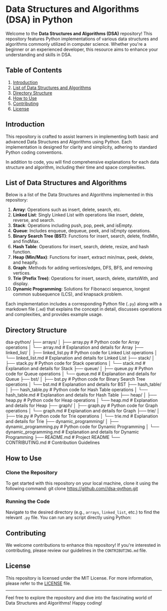 # Data Structures and Algorithms (DSA) in Python

Welcome to the **Data Structures and Algorithms (DSA)** repository! This repository features Python implementations of various data structures and algorithms commonly utilized in computer science. Whether you're a beginner or an experienced developer, this resource aims to enhance your understanding and skills in DSA.

## Table of Contents
1. [Introduction](#introduction)
2. [List of Data Structures and Algorithms](#list-of-data-structures-and-algorithms)
3. [Directory Structure](#directory-structure)
4. [How to Use](#how-to-use)
5. [Contributing](#contributing)
6. [License](#license)

## Introduction

This repository is crafted to assist learners in implementing both basic and advanced Data Structures and Algorithms using Python. Each implementation is designed for clarity and simplicity, adhering to standard Python coding conventions.

In addition to code, you will find comprehensive explanations for each data structure and algorithm, including their time and space complexities.

## List of Data Structures and Algorithms

Below is a list of the Data Structures and Algorithms implemented in this repository:

1. **Array**: Operations such as insert, delete, search, etc.
2. **Linked List**: Singly Linked List with operations like insert, delete, reverse, and search.
3. **Stack**: Operations including push, pop, peek, and isEmpty.
4. **Queue**: Includes enqueue, dequeue, peek, and isEmpty operations.
5. **Binary Search Tree (BST)**: Functions for insert, search, delete, findMin, and findMax.
6. **Hash Table**: Operations for insert, search, delete, resize, and hash function.
7. **Heap (Min/Max)**: Functions for insert, extract min/max, peek, delete, and heapify.
8. **Graph**: Methods for adding vertices/edges, DFS, BFS, and removing vertices.
9. **Trie (Prefix Tree)**: Operations for insert, search, delete, startsWith, and display.
10. **Dynamic Programming**: Solutions for Fibonacci sequence, longest common subsequence (LCS), and knapsack problem.

Each implementation includes a corresponding Python file (`.py`) along with a markdown file (`.md`) that explains the concept in detail, discusses operations and complexities, and provides example usage.

## Directory Structure

dsa-python/
├── arrays/
│   ├── array.py         # Python code for Array operations
│   └── array.md         # Explanation and details for Array
├── linked_list/
│   ├── linked_list.py   # Python code for Linked List operations
│   └── linked_list.md   # Explanation and details for Linked List
├── stack/
│   ├── stack.py         # Python code for Stack operations
│   └── stack.md         # Explanation and details for Stack
├── queue/
│   ├── queue.py         # Python code for Queue operations
│   └── queue.md         # Explanation and details for Queue
├── bst/
│   ├── bst.py           # Python code for Binary Search Tree operations
│   └── bst.md           # Explanation and details for BST
├── hash_table/
│   ├── hash_table.py    # Python code for Hash Table operations
│   └── hash_table.md    # Explanation and details for Hash Table
├── heap/
│   ├── heap.py          # Python code for Heap operations
│   └── heap.md          # Explanation and details for Heap
├── graph/
│   ├── graph.py         # Python code for Graph operations
│   └── graph.md         # Explanation and details for Graph
├── trie/
│   ├── trie.py          # Python code for Trie operations
│   └── trie.md          # Explanation and details for Trie
├── dynamic_programming/
│   ├── dynamic_programming.py  # Python code for Dynamic Programming
│   └── dynamic_programming.md  # Explanation and details for Dynamic Programming
├── README.md             # Project README
└── CONTRIBUTING.md       # Contribution Guidelines


## How to Use

### Clone the Repository

To get started with this repository on your local machine, clone it using the following command:
git clone https://github.com//dsa-python.git


### Running the Code

Navigate to the desired directory (e.g., `arrays`, `linked_list`, etc.) to find the relevant `.py` file. You can run any script directly using Python:


## Contributing

We welcome contributions to enhance this repository! If you're interested in contributing, please review our guidelines in the `CONTRIBUTING.md` file.

## License

This repository is licensed under the MIT License. For more information, please refer to the [LICENSE](LICENSE) file.

---

Feel free to explore the repository and dive into the fascinating world of Data Structures and Algorithms! Happy coding!

